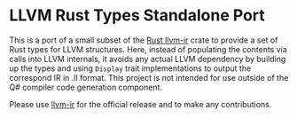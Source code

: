 # LLVM Rust Types Standalone Port

This is a port of a small subset of the [Rust llvm-ir](https://github.com/cdisselkoen/llvm-ir) crate to provide a set of
Rust types for LLVM structures. Here, instead of populating the contents via calls into LLVM internals, it avoids any actual
LLVM dependency by building up the types and using `Display` trait implementations to output the correspond IR in .ll format.
This project is not intended for use outside of the Q# compiler code generation component.

Please use [llvm-ir](https://github.com/cdisselkoen/llvm-ir) for the official release and to make any contributions.
